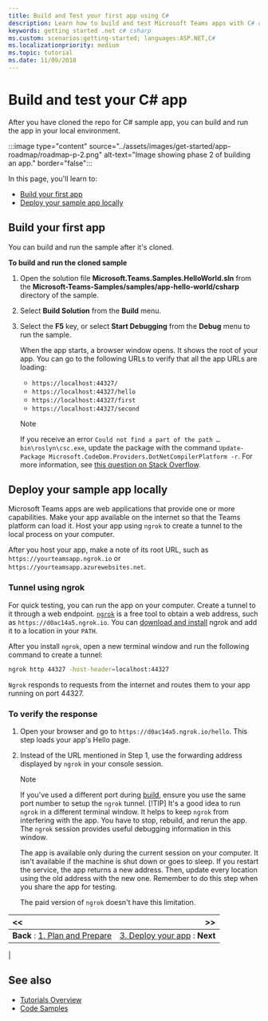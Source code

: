 ```yaml
---
title: Build and Test your first app using C#
description: Learn how to build and test Microsoft Teams apps with C# or .NET.
keywords: getting started .net c# csharp
ms.custom: scenarios:getting-started; languages:ASP.NET,C#
ms.localizationpriority: medium
ms.topic: tutorial
ms.date: 11/09/2018
---
```


# Build and test your C# app

After you have cloned the repo for C# sample app, you can build and run the app in your local environment.

:::image type="content" source="../assets/images/get-started/app-roadmap/roadmap-p-2.png" alt-text="Image showing phase 2 of building an app." border="false":::

In this page, you'll learn to:
- [Build your first app](#build-your-first-app)
- [Deploy your sample app locally](#deploy-your-sample-app-locally)

## Build your first app

You can build and run the sample after it's cloned.

**To build and run the cloned sample**

1. Open the solution file **Microsoft.Teams.Samples.HelloWorld.sln** from the **Microsoft-Teams-Samples/samples/app-hello-world/csharp** directory of the sample.
1. Select **Build Solution** from the **Build** menu.
1. Select the **F5** key, or select **Start Debugging** from the **Debug** menu to run the sample.

    When the app starts, a browser window opens. It shows the root of your app. You can go to the following URLs to verify that all the app URLs are loading:

    - `https://localhost:44327/`
    - `https://localhost:44327/hello`
    - `https://localhost:44327/first`
    - `https://localhost:44327/second`

    > [!Note]
    > If you receive an error `Could not find a part of the path … bin\roslyn\csc.exe`, update the package with the command `Update-Package Microsoft.CodeDom.Providers.DotNetCompilerPlatform -r`. For more information, see [this question on Stack Overflow](https://stackoverflow.com/questions/32780315).

## Deploy your sample app locally

Microsoft Teams apps are web applications that provide one or more capabilities. Make your app available on the internet so that the Teams platform can load it. Host your app using `ngrok` to create a tunnel to the local process on your computer.

After you host your app, make a note of its root URL, such as `https://yourteamsapp.ngrok.io` or `https://yourteamsapp.azurewebsites.net`.

### Tunnel using ngrok

For quick testing, you can run the app on your computer. Create a tunnel to it through a web endpoint. [`ngrok`](https://ngrok.com) is a free tool to obtain a web address, such as `https://d0ac14a5.ngrok.io`. You can [download and install](https://ngrok.com/download) ngrok and add it to a location in your `PATH`.

After you install `ngrok`, open a new terminal window and run the following command to create a tunnel:

```bash
ngrok http 44327 -host-header=localhost:44327
```

`Ngrok` responds to requests from the internet and routes them to your app running on port 44327. 

### To verify the response

1. Open your browser and go to `https://d0ac14a5.ngrok.io/hello`. This step loads your app's Hello page.
1. Instead of the URL mentioned in Step 1, use the forwarding address displayed by `ngrok` in your console session.
    > [!NOTE]
    > If you've used a different port during [build](#build-your-first-app), ensure you use the same port number to setup the `ngrok` tunnel.
    > [!TIP]
    > It's a good idea to run `ngrok` in a different terminal window. It helps to keep `ngrok` from interfering with the app. You have to stop, rebuild, and rerun the app. The `ngrok` session provides useful debugging information in this window.

    The app is available only during the current session on your computer. It isn't available if the machine is shut down or goes to sleep. If you restart the service, the app returns a new address. Then, update every location using the old address with the new one. Remember to do this step when you share the app for testing.

    The paid version of `ngrok` doesn't have this limitation.

|  <<  |  >>  |
|:--- | ---:|
|**Back** : [1. Plan and Prepare](get-started-dotnet-app-studio.md) | [3. Deploy your app](deploy-csharp-app.md) : **Next** |
|

## See also

* [Tutorials Overview](code-samples.md)
* [Code Samples](https://github.com/OfficeDev/Microsoft-Teams-Samples)